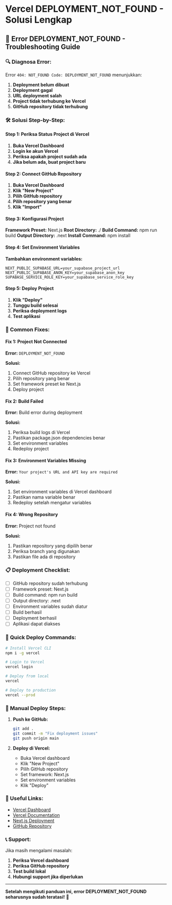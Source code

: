 # Vercel DEPLOYMENT_NOT_FOUND - Solusi Lengkap

## 🔧 **Error DEPLOYMENT_NOT_FOUND - Troubleshooting Guide**

### **🔍 Diagnosa Error:**

Error `404: NOT_FOUND Code: DEPLOYMENT_NOT_FOUND` menunjukkan:

1. **Deployment belum dibuat**
2. **Deployment gagal**
3. **URL deployment salah**
4. **Project tidak terhubung ke Vercel**
5. **GitHub repository tidak terhubung**

### **🛠️ Solusi Step-by-Step:**

#### **Step 1: Periksa Status Project di Vercel**

1. **Buka Vercel Dashboard**
2. **Login ke akun Vercel**
3. **Periksa apakah project sudah ada**
4. **Jika belum ada, buat project baru**

#### **Step 2: Connect GitHub Repository**

1. **Buka Vercel Dashboard**
2. **Klik "New Project"**
3. **Pilih GitHub repository**
4. **Pilih repository yang benar**
5. **Klik "Import"**

#### **Step 3: Konfigurasi Project**

**Framework Preset:** Next.js
**Root Directory:** ./
**Build Command:** npm run build
**Output Directory:** .next
**Install Command:** npm install

#### **Step 4: Set Environment Variables**

**Tambahkan environment variables:**

```
NEXT_PUBLIC_SUPABASE_URL=your_supabase_project_url
NEXT_PUBLIC_SUPABASE_ANON_KEY=your_supabase_anon_key
SUPABASE_SERVICE_ROLE_KEY=your_supabase_service_role_key
```

#### **Step 5: Deploy Project**

1. **Klik "Deploy"**
2. **Tunggu build selesai**
3. **Periksa deployment logs**
4. **Test aplikasi**

### **🔧 Common Fixes:**

#### **Fix 1: Project Not Connected**

**Error:** `DEPLOYMENT_NOT_FOUND`

**Solusi:**
1. Connect GitHub repository ke Vercel
2. Pilih repository yang benar
3. Set framework preset ke Next.js
4. Deploy project

#### **Fix 2: Build Failed**

**Error:** Build error during deployment

**Solusi:**
1. Periksa build logs di Vercel
2. Pastikan package.json dependencies benar
3. Set environment variables
4. Redeploy project

#### **Fix 3: Environment Variables Missing**

**Error:** `Your project's URL and API key are required`

**Solusi:**
1. Set environment variables di Vercel dashboard
2. Pastikan nama variable benar
3. Redeploy setelah mengatur variables

#### **Fix 4: Wrong Repository**

**Error:** Project not found

**Solusi:**
1. Pastikan repository yang dipilih benar
2. Periksa branch yang digunakan
3. Pastikan file ada di repository

### **📋 Deployment Checklist:**

- [ ] GitHub repository sudah terhubung
- [ ] Framework preset: Next.js
- [ ] Build command: npm run build
- [ ] Output directory: .next
- [ ] Environment variables sudah diatur
- [ ] Build berhasil
- [ ] Deployment berhasil
- [ ] Aplikasi dapat diakses

### **🚀 Quick Deploy Commands:**

```bash
# Install Vercel CLI
npm i -g vercel

# Login to Vercel
vercel login

# Deploy from local
vercel

# Deploy to production
vercel --prod
```

### **📱 Manual Deploy Steps:**

1. **Push ke GitHub:**
   ```bash
   git add .
   git commit -m "Fix deployment issues"
   git push origin main
   ```

2. **Deploy di Vercel:**
   - Buka Vercel dashboard
   - Klik "New Project"
   - Pilih GitHub repository
   - Set framework: Next.js
   - Set environment variables
   - Klik "Deploy"

### **🔗 Useful Links:**

- [Vercel Dashboard](https://vercel.com/dashboard)
- [Vercel Documentation](https://vercel.com/docs)
- [Next.js Deployment](https://nextjs.org/docs/deployment)
- [GitHub Repository](https://github.com/rulikurniawan1983/Stock)

### **📞 Support:**

Jika masih mengalami masalah:

1. **Periksa Vercel dashboard**
2. **Periksa GitHub repository**
3. **Test build lokal**
4. **Hubungi support jika diperlukan**

---

**Setelah mengikuti panduan ini, error DEPLOYMENT_NOT_FOUND seharusnya sudah teratasi!** 🎉
